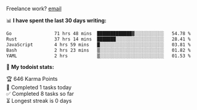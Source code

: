 Freelance work? [email](mailto:fanosoro@gmail.com)

📊 **I have spent the last 30 days writing:**
<!--START_SECTION:waka-->

```txt
Go                71 hrs 48 mins  █████████████▓░░░░░░░░░░░   54.78 %
Rust              37 hrs 14 mins  ███████░░░░░░░░░░░░░░░░░░   28.41 %
JavaScript        4 hrs 59 mins   █░░░░░░░░░░░░░░░░░░░░░░░░   03.81 %
Bash              2 hrs 23 mins   ▒░░░░░░░░░░░░░░░░░░░░░░░░   01.82 %
YAML              2 hrs           ▒░░░░░░░░░░░░░░░░░░░░░░░░   01.53 %
```

<!--END_SECTION:waka-->

🚧 **My todoist stats:**
<!-- TODO-IST:START -->
🏆  646 Karma Points           
🌸  Completed 1 tasks today           
✅  Completed 8 tasks so far           
⏳  Longest streak is 0 days
<!-- TODO-IST:END -->
